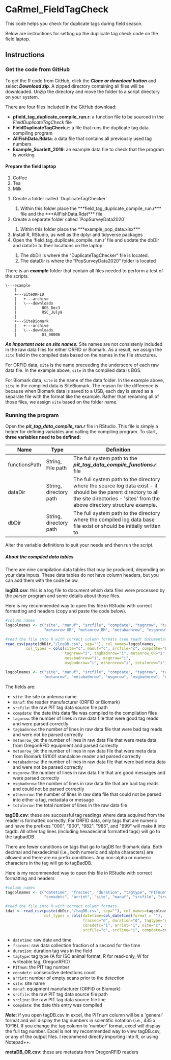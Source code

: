 # CaRmel_FieldTagCheck
This code helps you check for duplicate tags during field season.
 
Below are instructions for setting up the duplicate tag check code on 
the field laptop.
 
## Instructions

### Get the code from GitHub

To get the R code from GitHub, click the ***Clone or download button*** and select ***Download zip***. A zipped directory containing all files will be downloaded.
Unzip the directory and move the folder to a script directory on your system.

There are four files included in the GitHub download:
+ **pfield_tag_duplicate_compile_run.r**: a function file to be sourced in the *FieldDuplicateTagCheck* file
+ **FieldDuplicateTagCheck.r**: a file that runs the duplicate tag data compiling program  
+ **AllFishData.Rdata**: a data file that contains all previously used tag numbers
+ **Example_Scarlett_2019**: an example data file to check that the program is working


#### Prepare the field laptop

<ol>
  <li>Coffee</li>
  <li>Tea</li>
  <li>Milk</li>
</ol>

<ol>
<li>Create a folder called `DuplicateTagChecker`</li>
	<ol>
		<li>Within this folder place the ***field_tag_duplicate_compile_run.r*** file and the ***AllFishData.Rdat*** file</li>
	</ol>
<li>Create a separate folder called `PopSurveyData2020`</li>
	<ol>
		<li>Within this folder place the ***example_pop_data.xlsx***</li>
	</ol>
<li>Install R, RStudio, as well as the dplyr and tidyverse packages</li>
<li>Open the ‘field_tag_duplicate_compile_run.r’ file and update the dbDir and dataDir to their locations on the laptop.</li>
	<ol>	
		<li>The dbDir is where the “DuplicateTagChecker” file is located.</li> 
		<li>The dataDir is where the “PopSurveyData2020” folder is located</li>
	</ol>
</ol>




There is an ***example*** folder that contain all files needed to perform a test of the scripts.

```
\---example
	|
    +---SiteORFID
    |   +---archive
    |   \---downloads
    |           BGS_Dec3
	|			RSC_July9
    |
    +---SiteBiomark
	|   +---archive
    |   \---downloads
    |           01_00006
```

***An important note on site names:*** 
Site names are not consistenly included in the raw data files for either ORFID or Biomark. 
As a result, we assign the `site` field in the compiled data based on the names in the file structures.

For ORFID data, `site` is the name preceeding the underscore of each raw data file. 
In the example above, `site` in the compiled data is BGS.

For Biomark data, `site` is the name of the data folder. In the example above, `site` in the compiled data is SiteBiomark.
The reason for the difference is because when Biomark data is saved to a USB, each day is saved as a separate file with the format like the example. 
Rather than renaming all of those files, we assign `site` based on the folder name. 



### Running the program

Open the ***pit_tag_data_compile_run.r*** file in RStudio. This file is simply a helper for defining variables and 
calling the compiling program. To start, **three variables need to be defined:**

| Name | Type | Definition
| - | - | - |
| functionsPath | String, File path | The full system path to the ***pit_tag_data_compile_functions.r*** file
| dataDir | String, directory path | The full system path to the directory where the source log data exist - it should be the parent directory to all the site directories - 'sites' from the above directory structure example.
| dbDir | String, directory path | The full system path to the directory where the compiled log data base file exist or should be initially written to


Alter the variable definitions to suit your needs and then run the script.


##### About the compiled data tables

There are nine compilation data tables that may be produced, depending on your data inputs. These data tables do not have column headers, 
but you can add them with the code below. 

**logDB.csv**: this is a log file to document which data files were processed by the parser program and some details about those files. 

Here is my recommended way to open this file in RStudio with correct formatting and headers (copy and paste the code below). 

```R
#column names
logcolnames <- c("site", "manuf", "srcfile", "compdate", "tagnrow", "tagbadnrow", 
                 "metanrow_OR", "metanrow_BM", "metabadnrow", "msgnrow", "msgbadnrow", "othernrow", "totalnrow")

#read the file into R with correct column formats (see readr documentation here: https://readr.tidyverse.org/articles/readr.html)
read_csv(paste(dbDir,"/logDB.csv", sep=""), col_names=logcolnames, 
         col_types = cols(site="c", manuf="c", srcfile="c", compdate="D", 
                          tagnrow="i", tagbadnrow="i", metanrow_OR="i", metanrow_BM="i", 
                          metabadnrow="i", msgnrow="i", 
                          msgbadnrow="i", othernrow="i", totalnrow="i") )

logcolnames <- c("site", "manuf", "srcfile", "compdate", "tagnrow", "tagbadnrow", 
                 "metanrow", "metabadnrow", "msgnrow", "msgbadnrow", "othernrow", "totalnrow")
```
The fields are: 
+ `site`: the site or antenna name
+ `manuf`: the reader manufacturer (ORFID or Biomark)
+ `srcfile`: the raw PIT tag data source file path
+ `compdate`: the date this data file was compiled to the compilation files
+ `tagnrow`: the number of lines in raw data file that were good tag reads and were parsed correctly
+ `tagbadnrow`: the number of lines in raw data file that were bad tag reads and were not be parsed correctly
+ `metanrow_OR`: the number of lines in raw data file that were meta data from OregonRFID equipment and parsed correctly
+ `metanrow_OR`: the number of lines in raw data file that were meta data from Biomark 1S1001 standalone reader and parsed correctly
+ `metabadnrow`: the number of lines in raw data file that were bad meta data and were not be parsed correctly
+ `msgnrow`: the number of lines in raw data file that are good messages and were parsed correctly
+ `msgbadnrow`: the number of lines in raw data file that are bad tag reads and could not be parsed correctly
+ `othernrow`: the number of lines in raw data file that could not be parsed into either a tag, metadata or message 
+ `totalnrow`: the total number of lines in the raw data file
  
**tagDB.csv**: these are successful tag readings where data acquired from the reader is formatted correctly. 
For ORFID data, only tags that are numeric and have the prefixes "000", "900", "982", "985", and "999" will make it into tagdb.
All other tag lines (including hexadecimal formatted tags) will go to the tagbadDB. 

There are fewer conditions on tags that go to tagDB for Biomark data. Both decimal and hexadecimal (i.e., both numeric and alpha characters) 
are allowed and there are no prefix conditions. Any non-alpha or numeric characters in the tag will go to tagBadDB. 


Here is my recommended way to open this file in RStudio with correct formatting and headers 

```R
#column names
tagcolnames <- c("datetime", "fracsec", "duration", "tagtype", "PITnum", 
                 "consdetc", "arrint", "site", "manuf", "srcfile", "srcline", "compdate")

#read the file into R with correct column formats 
tdat <- read_csv(paste(dbDir,"/tagDB.csv", sep=""), col_names=tagcolnames,
                 col_types = cols(datetime=col_datetime(format = ""),
                                  fracsec="d", duration="d", tagtype="c", PITnum="c",
                                  consdetc="i", arrint="i", site="c", manuf="c",
                                  srcfile="c", srcline="i", compdate=col_date(format = "%Y-%m-%d")))
```


+ `datetime`: raw date and time
+ `fracsec`: raw data collection fraction of a second for the time
+ `duration`: duration tag was in the field 
+ `tagtype`: tag type (A for ISO animal format, R for read-only, W for writeable tag; OregonRFID)
+ `PITnum`: the PIT tag number
+ `consdetc`: consecutive detections count  
+ `arrint`: number of empty scans prior to the detection
+ `site`: site name 
+ `manuf`: equipment manufacturer (ORFID or Biomark)
+ `srcfile`: the raw PIT tag data source file path
+ `srcline`: the raw PIT tag data source file line
+ `compdate`: the date this entry was compiled

***Note***: if you open tagDB.csv in excel, the PITnum column will be a 
'general' format and will display the tag numbers in scientific notation (i.e., 435 x 10^16). If you 
change the tag column to 'number' format, excel will display the full tag number.
Excel is not my recommended way to view tagDB.csv, or any of the output files. I recommend directly importing into R, or using Notepad++.

**metaDB_OR.csv**: these are metadata from OregonRFID readers




